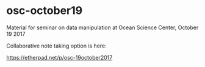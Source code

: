 # osc-october19
Material for seminar on data manipulation at Ocean Science Center, October 19 2017

Collaborative note taking option is here:

https://etherpad.net/p/osc-19october2017
